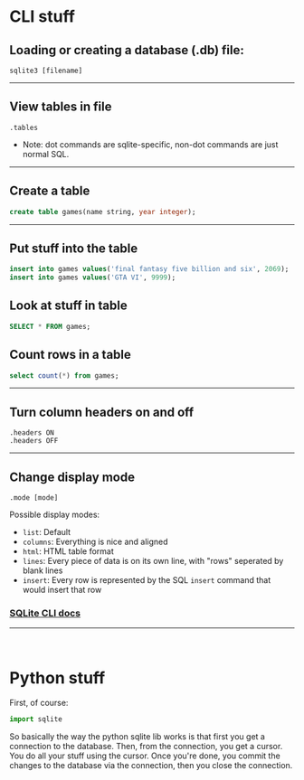 # CLI stuff
## Loading or creating a database (.db) file:
```
sqlite3 [filename]
```
---
## View tables in file
```
.tables
```
- Note: dot commands are sqlite-specific, non-dot commands are just normal SQL.
---
## Create a table
```sql
create table games(name string, year integer);
```
---
## Put stuff into the table

```sql
insert into games values('final fantasy five billion and six', 2069);
insert into games values('GTA VI', 9999);
```
## Look at stuff in table
```sql
SELECT * FROM games;
```
## Count rows in a table
```sql
select count(*) from games;
```
---
## Turn column headers on and off
```
.headers ON
.headers OFF
```
---
## Change display mode
```
.mode [mode]
```
Possible display modes:
- `list`: Default
- `columns`: Everything is nice and aligned
- `html`: HTML table format
- `lines`: Every piece of data is on its own line, with "rows" seperated by blank lines
- `insert`: Every row is represented by the SQL `insert` command that would insert that row


### [SQLite CLI docs](https://sqlite.org/cli.html)
---
<br>

# Python stuff

First, of course:
```python
import sqlite
```

So basically the way the python sqlite lib works is that first you get a connection to the database. Then, from the connection, you get a cursor. You do all your stuff using the cursor. Once you're done, you commit the changes to the database via the connection, then you close the connection.